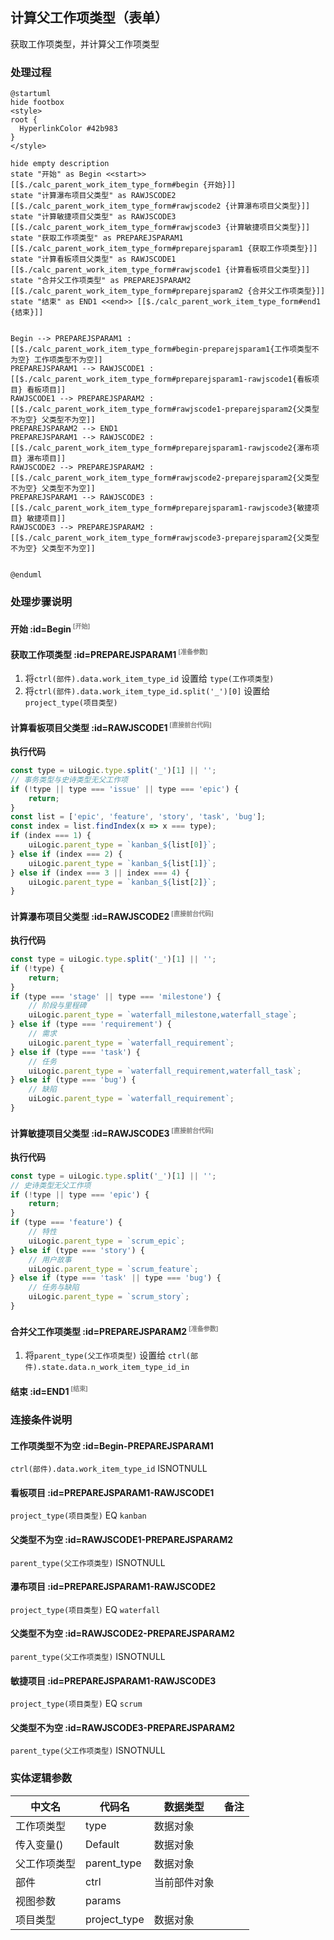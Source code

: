 ## 计算父工作项类型（表单） <!-- {docsify-ignore-all} -->

   获取工作项类型，并计算父工作项类型

### 处理过程

```plantuml
@startuml
hide footbox
<style>
root {
  HyperlinkColor #42b983
}
</style>

hide empty description
state "开始" as Begin <<start>> [[$./calc_parent_work_item_type_form#begin {开始}]]
state "计算瀑布项目父类型" as RAWJSCODE2  [[$./calc_parent_work_item_type_form#rawjscode2 {计算瀑布项目父类型}]]
state "计算敏捷项目父类型" as RAWJSCODE3  [[$./calc_parent_work_item_type_form#rawjscode3 {计算敏捷项目父类型}]]
state "获取工作项类型" as PREPAREJSPARAM1  [[$./calc_parent_work_item_type_form#preparejsparam1 {获取工作项类型}]]
state "计算看板项目父类型" as RAWJSCODE1  [[$./calc_parent_work_item_type_form#rawjscode1 {计算看板项目父类型}]]
state "合并父工作项类型" as PREPAREJSPARAM2  [[$./calc_parent_work_item_type_form#preparejsparam2 {合并父工作项类型}]]
state "结束" as END1 <<end>> [[$./calc_parent_work_item_type_form#end1 {结束}]]


Begin --> PREPAREJSPARAM1 : [[$./calc_parent_work_item_type_form#begin-preparejsparam1{工作项类型不为空} 工作项类型不为空]]
PREPAREJSPARAM1 --> RAWJSCODE1 : [[$./calc_parent_work_item_type_form#preparejsparam1-rawjscode1{看板项目} 看板项目]]
RAWJSCODE1 --> PREPAREJSPARAM2 : [[$./calc_parent_work_item_type_form#rawjscode1-preparejsparam2{父类型不为空} 父类型不为空]]
PREPAREJSPARAM2 --> END1
PREPAREJSPARAM1 --> RAWJSCODE2 : [[$./calc_parent_work_item_type_form#preparejsparam1-rawjscode2{瀑布项目} 瀑布项目]]
RAWJSCODE2 --> PREPAREJSPARAM2 : [[$./calc_parent_work_item_type_form#rawjscode2-preparejsparam2{父类型不为空} 父类型不为空]]
PREPAREJSPARAM1 --> RAWJSCODE3 : [[$./calc_parent_work_item_type_form#preparejsparam1-rawjscode3{敏捷项目} 敏捷项目]]
RAWJSCODE3 --> PREPAREJSPARAM2 : [[$./calc_parent_work_item_type_form#rawjscode3-preparejsparam2{父类型不为空} 父类型不为空]]


@enduml
```


### 处理步骤说明

#### 开始 :id=Begin<sup class="footnote-symbol"> <font color=gray size=1>[开始]</font></sup>




#### 获取工作项类型 :id=PREPAREJSPARAM1<sup class="footnote-symbol"> <font color=gray size=1>[准备参数]</font></sup>



1. 将`ctrl(部件).data.work_item_type_id` 设置给  `type(工作项类型)`
2. 将`ctrl(部件).data.work_item_type_id.split('_')[0]` 设置给  `project_type(项目类型)`

#### 计算看板项目父类型 :id=RAWJSCODE1<sup class="footnote-symbol"> <font color=gray size=1>[直接前台代码]</font></sup>



<p class="panel-title"><b>执行代码</b></p>

```javascript
const type = uiLogic.type.split('_')[1] || '';
// 事务类型与史诗类型无父工作项
if (!type || type === 'issue' || type === 'epic') {
    return;
}
const list = ['epic', 'feature', 'story', 'task', 'bug'];
const index = list.findIndex(x => x === type);
if (index === 1) {
    uiLogic.parent_type = `kanban_${list[0]}`;
} else if (index === 2) {
    uiLogic.parent_type = `kanban_${list[1]}`;
} else if (index === 3 || index === 4) {
    uiLogic.parent_type = `kanban_${list[2]}`;
}
```

#### 计算瀑布项目父类型 :id=RAWJSCODE2<sup class="footnote-symbol"> <font color=gray size=1>[直接前台代码]</font></sup>



<p class="panel-title"><b>执行代码</b></p>

```javascript
const type = uiLogic.type.split('_')[1] || '';
if (!type) {
    return;
}
if (type === 'stage' || type === 'milestone') {
    // 阶段与里程碑
    uiLogic.parent_type = `waterfall_milestone,waterfall_stage`;
} else if (type === 'requirement') {
    // 需求
    uiLogic.parent_type = `waterfall_requirement`;
} else if (type === 'task') {
    // 任务
    uiLogic.parent_type = `waterfall_requirement,waterfall_task`;
} else if (type === 'bug') {
    // 缺陷
    uiLogic.parent_type = `waterfall_requirement`;
}
```

#### 计算敏捷项目父类型 :id=RAWJSCODE3<sup class="footnote-symbol"> <font color=gray size=1>[直接前台代码]</font></sup>



<p class="panel-title"><b>执行代码</b></p>

```javascript
const type = uiLogic.type.split('_')[1] || '';
// 史诗类型无父工作项
if (!type || type === 'epic') {
    return;
}
if (type === 'feature') {
    // 特性
    uiLogic.parent_type = `scrum_epic`;
} else if (type === 'story') {
    // 用户故事
    uiLogic.parent_type = `scrum_feature`;
} else if (type === 'task' || type === 'bug') {
    // 任务与缺陷
    uiLogic.parent_type = `scrum_story`;
}
```

#### 合并父工作项类型 :id=PREPAREJSPARAM2<sup class="footnote-symbol"> <font color=gray size=1>[准备参数]</font></sup>



1. 将`parent_type(父工作项类型)` 设置给  `ctrl(部件).state.data.n_work_item_type_id_in`

#### 结束 :id=END1<sup class="footnote-symbol"> <font color=gray size=1>[结束]</font></sup>




### 连接条件说明
#### 工作项类型不为空 :id=Begin-PREPAREJSPARAM1

```ctrl(部件).data.work_item_type_id``` ISNOTNULL
#### 看板项目 :id=PREPAREJSPARAM1-RAWJSCODE1

```project_type(项目类型)``` EQ ```kanban```
#### 父类型不为空 :id=RAWJSCODE1-PREPAREJSPARAM2

```parent_type(父工作项类型)``` ISNOTNULL
#### 瀑布项目 :id=PREPAREJSPARAM1-RAWJSCODE2

```project_type(项目类型)``` EQ ```waterfall```
#### 父类型不为空 :id=RAWJSCODE2-PREPAREJSPARAM2

```parent_type(父工作项类型)``` ISNOTNULL
#### 敏捷项目 :id=PREPAREJSPARAM1-RAWJSCODE3

```project_type(项目类型)``` EQ ```scrum```
#### 父类型不为空 :id=RAWJSCODE3-PREPAREJSPARAM2

```parent_type(父工作项类型)``` ISNOTNULL


### 实体逻辑参数

|    中文名   |    代码名    |  数据类型      |备注 |
| --------| --------| --------  | --------   |
|工作项类型|type|数据对象||
|传入变量(<i class="fa fa-check"/></i>)|Default|数据对象||
|父工作项类型|parent_type|数据对象||
|部件|ctrl|当前部件对象||
|视图参数|params|||
|项目类型|project_type|数据对象||
